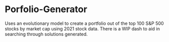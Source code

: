 # Porfolio-Generator
Uses an evolutionary model to create a portfolio out of the top 100 S&amp;P 500 stocks by market cap using 2021 stock data. There is a WIP dash to aid in searching through solutions generated.
